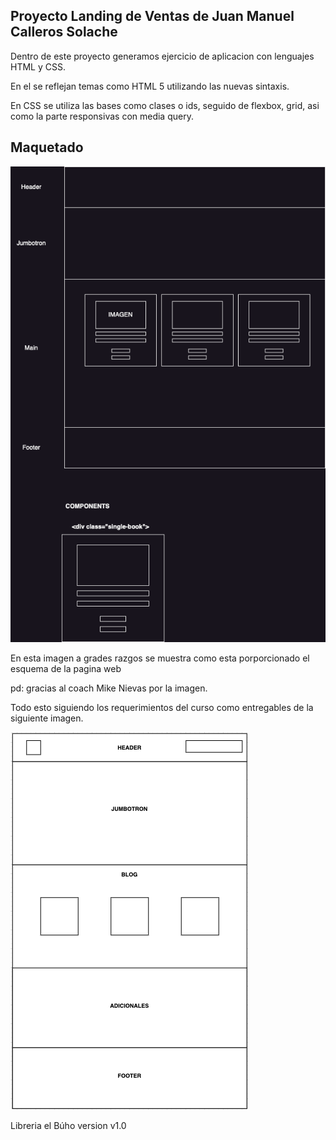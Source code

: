 Proyecto Landing de Ventas de Juan Manuel Calleros Solache
-----------------

Dentro de este proyecto generamos ejercicio de aplicacion con lenguajes HTML y CSS.

En el se reflejan temas como HTML 5 utilizando las nuevas sintaxis. 

En CSS se utiliza las bases como clases o ids, seguido de flexbox, grid, asi como la parte responsivas con media query.

Maquetado
---------
![Alt text](image-1.png)

En esta imagen a grades razgos se muestra como esta porporcionado el esquema de la pagina web 

pd: gracias al coach Mike Nievas por la imagen.

Todo esto siguiendo los requerimientos del curso como entregables de la siguiente imagen. 

![Alt text](image-2.png)



Libreria el Búho 
version v1.0




[def]: image.png
